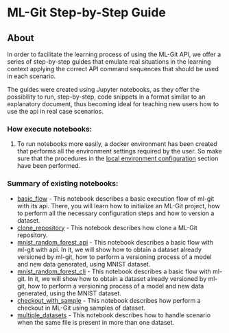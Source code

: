 # ML-Git Step-by-Step Guide

## About

In order to facilitate the learning process of using the ML-Git API, we offer a series of step-by-step guides that emulate real situations in the learning context applying the correct API command sequences that should be used in each scenario.

The guides were created using Jupyter notebooks, as they offer the possibility to run, step-by-step, code snippets in a format similar to an explanatory document, thus becoming ideal for teaching new users how to use the api in real case scenarios.

### **How execute notebooks:**
1. To run notebooks more easily, a docker environment has been created that performs all the environment settings required by the user. So make sure that the procedures in the [local environment configuration](https://github.com/HPInc/ml-git/tree/main/docker) section have been performed.
    
### **Summary of existing notebooks:**

- [basic_flow](https://github.com/HPInc/ml-git/blob/main/docs/api/api_scripts/basic_flow.ipynb) - This notebook describes a basic execution flow of ml-git with its api. There, you will learn how to initialize an ML-Git project, how to perform all the necessary configuration steps and how to version a dataset.<br/>
- [clone_repository](https://github.com/HPInc/ml-git/blob/main/docs/api/api_scripts/clone_repository.ipynb) - This notebook describes how clone a ML-Git repository.
- [mnist_random_forest_api](https://github.com/HPInc/ml-git/blob/main/docs/api/api_scripts/mnist_notebook/mnist_random_forest_api.ipynb) - This notebook describes a basic flow with ml-git with api. In it, we will show how to obtain a dataset already versioned by ml-git, how to perform a versioning process of a model and new data generated, using MNIST dataset.
- [mnist_random_forest_cli](https://github.com/HPInc/ml-git/blob/main/docs/api/api_scripts/mnist_notebook/mnist_random_forest_cli.ipynb) - This notebook describes a basic flow with ml-git. In it, we will show how to obtain a dataset already versioned by ml-git, how to perform a versioning process of a model and new data generated, using the MNIST dataset.
- [checkout_with_sample](https://github.com/HPInc/ml-git/blob/main/docs/api/api_scripts/multiple_datasets_notebook/checkout_with_sample.ipynb) - This notebook describes how perform a checkout in ML-Git using samples of dataset.
- [multiple_datasets](https://github.com/HPInc/ml-git/blob/main/docs/api/api_scripts/multiple_datasets_notebook/multiple_datasets.ipynb) - This notebook describes how to handle scenario when the same file is present in more than one dataset.